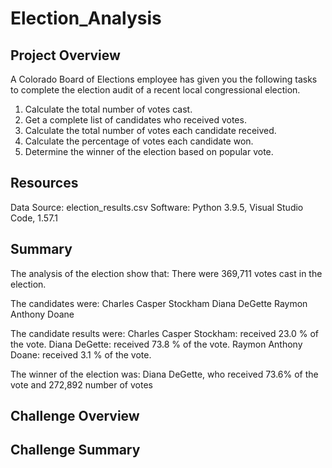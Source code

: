 # Election_Analysis

## Project Overview
A Colorado Board of Elections employee has given you the following tasks to complete the election audit of a recent local
congressional election.
1. Calculate the total number of votes cast.
2. Get a complete list of candidates who received votes.
3. Calculate the total number of votes each candidate received.
4. Calculate the percentage of votes each candidate won.
5. Determine the winner of the election based on popular vote.

## Resources
Data Source: election_results.csv
Software: Python 3.9.5, Visual Studio Code, 1.57.1

## Summary
The analysis of the election show that:
  There were 369,711 votes cast in the election.
  
  The candidates were:
    Charles Casper Stockham
    Diana DeGette
    Raymon Anthony Doane


  The candidate results were:
    Charles Casper Stockham: received  23.0 % of the vote.
    Diana DeGette: received  73.8 % of the vote.
    Raymon Anthony Doane: received  3.1 % of the vote.

The winner of the election was:
    Diana DeGette, who received 73.6% of the vote and 272,892 number of votes

## Challenge Overview

## Challenge Summary
